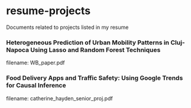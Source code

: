 # resume-projects
Documents related to projects listed in my resume

### Heterogeneous Prediction of Urban Mobility Patterns in Cluj-Napoca Using Lasso and Random Forest Techniques
filename: WB_paper.pdf

### Food Delivery Apps and Traffic Safety: Using Google Trends for Causal Inference 
filename: catherine_hayden_senior_proj.pdf

